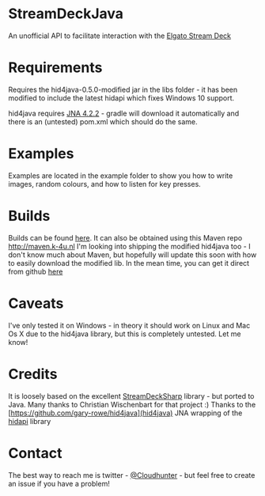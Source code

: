 # StreamDeckJava
An unofficial API to facilitate interaction with the [Elgato Stream Deck](https://www.elgato.com/de/gaming/stream-deck)

# Requirements
Requires the hid4java-0.5.0-modified jar in the libs folder - it has been modified to include the latest hidapi which fixes Windows 10 support.

hid4java requires [JNA 4.2.2](https://mvnrepository.com/artifact/net.java.dev.jna/jna/4.2.2) - gradle will download it automatically and there is an (untested) pom.xml which should do the same.

# Examples
Examples are located in the example folder to show you how to write images, random colours, and how to listen for key presses.

# Builds
Builds can be found [here](http://maven.k-4u.nl/uk/co/cloudhunter/streamdeckjava/). It can also be obtained using this Maven repo http://maven.k-4u.nl
I'm looking into shipping the modified hid4java too - I don't know much about Maven, but hopefully will update this soon with how to easily download the modified lib. In the mean time, you can get it direct from github [here](https://github.com/Cloudhunter/StreamDeckJava/raw/master/libs/hid4java-0.5.0-modified.jar)

# Caveats
I've only tested it on Windows - in theory it should work on Linux and Mac Os X due to the hid4java library, but this is completely untested. Let me know!

# Credits
It is loosely based on the excellent [StreamDeckSharp](https://github.com/OpenStreamDeck/StreamDeckSharp) library - but ported to Java. Many thanks to Christian Wischenbart for that project :)
Thanks to the [https://github.com/gary-rowe/hid4java](hid4java) JNA wrapping of the [hidapi](https://github.com/signal11/hidapi) library

# Contact
The best way to reach me is twitter - [@Cloudhunter](https://twitter.com/Cloudhunter) - but feel free to create an issue if you have a problem!
